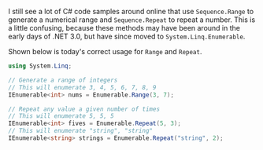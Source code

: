 I still see a lot of C# code samples around online that use `Sequence.Range` to generate a numerical range and `Sequence.Repeat` to repeat a number. This is a little confusing, because these methods may have been around in the early days of .NET 3.0, but have since moved to `System.Linq.Enumerable`.

Shown below is today's correct usage for `Range` and `Repeat`.

``` csharp
using System.Linq;

// Generate a range of integers
// This will enumerate 3, 4, 5, 6, 7, 8, 9
IEnumerable<int> nums = Enumerable.Range(3, 7);

// Repeat any value a given number of times
// This will enumerate 5, 5, 5
IEnumerable<int> fives = Enumerable.Repeat(5, 3);
// This will enumerate "string", "string"
IEnumerable<string> strings = Enumerable.Repeat("string", 2);
```
